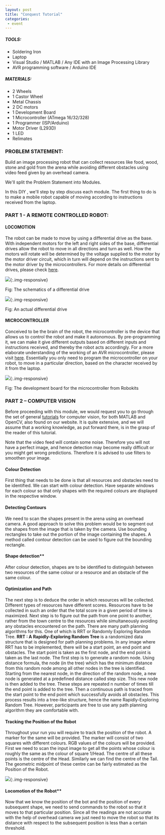 ```yaml
---
layout: post
title: "Conquest Tutorial"
categories:
 - event
---
```


##### TOOLS:

- Soldering Iron
- Laptop
- Visual Studio / MATLAB / Any IDE with an Image Processing Library
- AVR programming software / Arduino IDE

##### MATERIALS:

- 2 Wheels
- 1 Castor Wheel
- Metal Chassis
- 2 DC motors
- 1 Development Board
- 1 Microcontroller (ATmega 16/32/328)
- 1 Programmer (ISP/Arduino)
- Motor Driver (L293D)
- 1 LED
- Relimates

### PROBLEM STATEMENT:

Build an image processing robot that can collect resources like food, wood, stone and gold from the arena while avoiding different obstacles using video feed  given by an overhead camera.

We'll split the Problem Statement into Modules.

In this DIY , we'll step by step discuss each module. The first thing to do is to make a mobile robot capable of moving according to instructions received from the laptop.

### PART 1 - A REMOTE CONTROLLED ROBOT:

#### LOCOMOTION

The robot can be made to move by using a differential drive as the base. With independent motors for the left and right sides of the base, differential drives allow the robot to move in all directions and turn as well. How the motors will rotate will be determined by the voltage supplied to the motor by the motor driver circuit, which in turn will depend on the instructions sent to the motor driver by the microcontrollers. For more details on differential drives, please check [here](http://robotix.in/tutorials/category/mechanical/drivemechtut).

![](/img/tutorial/events/conquest/1.jpg){:.img-responsive}

Fig: The schematics of a differential drive

![](/img/tutorial/events/conquest/2.jpg){:.img-responsive}

Fig: An actual differential drive

#### MICROCONTROLLER

Conceived to be the brain of the robot, the microcontroller is the device that allows us to control the robot and make it autonomous. By pre-programming it, we can make it give different outputs based on different inputs and instructions received, and thereby the robot acts accordingly. For a more elaborate understanding of the working of an AVR microcontroller, please visit [here](http://www.robotix.in/tutorials/category/avr/avrprog). Essentially you only need to program the microcontroller on your robot, to move in a particular direction, based on the character received by it from the laptop.

![](/img/tutorial/events/conquest/3.jpg){:.img-responsive}

Fig: The development board for the microcontroller from Robokits

### PART 2 – COMPUTER VISION

Before proceeding with this module, we would request you to go through the set of general [tutorials](http://www.robotix.in/tutorials) for computer vision, for both MATLAB and OpenCV, also found on our website. It is quite extensive, and we will assume that a working knowledge, as put forward there, is in the grasp of the reader of this tutorial.

Note that the video feed will contain some noise. Therefore you will not have a perfect image, and hence detection may become really difficult or you might get wrong predictions. Therefore it is advised to use filters to smoothen your image.

#### Colour Detection

First thing that needs to be done is that all resources and obstacles need to be identified.  We can start with colour detection. Have separate windows for each colour so that only shapes with the required colours are displayed in the respective window.

#### Detecting Contours

We need to scan the shapes present in the arena using an overhead camera. A good approach to solve this problem would be to segment out the shapes from the image that is taken by the camera. Use bounding rectangles to take out the portion of the image containing the shapes. A method called contour detection can be used to figure out the bounding rectangle.

#### Shape detection**

After colour detection, shapes are to be identified to distinguish between two resources of the same colour or a resource and an obstacle of the same colour.

#### Optimization and Path

The next step is to deduce the order in which resources will be collected. Different types of resources have different scores. Resources have to be collected in such an order that the total score in a given period of time is maximized.
Next step is to figure out the path from one point to another, rather from the town centre to the resources while simultaneously avoiding any obstacles encountered on the path. There are many path planning algorithms for this. One of which is RRT or Randomly Exploring Random Tree.
**RRT : A Rapidly-Exploring Random Tree** is a randomized data structure that is designed for path planning problems.
In any image where RRT has to be implemented, there will be  a start point, an end point and obstacles. The start point is taken as the first node, and the end point is taken as the last node. The first step is to generate a random node. Using distance formula, the node (in the tree) which has the minimum distance from this random node among all other nodes in the tree is identified. Starting from the nearest node, in the direction of the random node, a new node is generated at a predefined distance called step size. This new node is then added to the tree. These steps are repeated n number of times till the end point is added to the tree. Then a continuous path is traced from the start point to the end point which successfully avoids all obstacles. This process results into a tree-like structure, hence the name Rapidly-Exploring Random Tree.
However, participants are free to use any path planning algorithm they are comfortable with.

#### Tracking the Position of the Robot

Throughout your run you will require to track the position of the robot. A marker for the same will be provided. The marker will consist of two squares with different colours.  RGB values of the colours will be provided. First we need to scan the input image to get all the points whose colour is roughly the same as the colour of square 1/Head. The centre of all these points is the centre of the Head. Similarly we can find the centre of the Tail. The geometric midpoint of these centre can be fairly estimated as the Position of the Robot.

![](/img/tutorial/events/conquest/4.jpg){:.img-responsive}

#### Locomotion of the Robot**

Now that we know the position of the bot and the position of every subsequent shape,
we need to send commands to the robot so that it moves to that particular position. Since all the readings are not accurate with the help of overhead camera we just need to move the robot so that its distance with respect to the subsequent position is less than a certain threshold.
